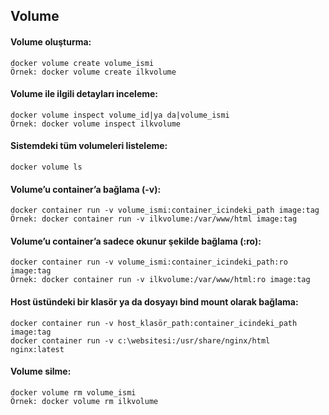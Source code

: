 ##  Volume
#### Volume oluşturma:
``` 
docker volume create volume_ismi
Örnek: docker volume create ilkvolume 
``` 
#### Volume ile ilgili detayları inceleme:
``` 
docker volume inspect volume_id|ya da|volume_ismi
Örnek: docker volume inspect ilkvolume
``` 
#### Sistemdeki tüm volumeleri listeleme:
``` 
docker volume ls
``` 
#### Volume’u container’a bağlama (-v):
``` 
docker container run -v volume_ismi:container_icindeki_path image:tag
Örnek: docker container run -v ilkvolume:/var/www/html image:tag
``` 
#### Volume’u container’a sadece okunur şekilde bağlama (:ro):
``` 
docker container run -v volume_ismi:container_icindeki_path:ro image:tag
Örnek: docker container run -v ilkvolume:/var/www/html:ro image:tag
``` 
#### Host üstündeki bir klasör ya da dosyayı bind mount olarak bağlama:
``` 
docker container run -v host_klasör_path:container_icindeki_path image:tag
docker container run -v c:\websitesi:/usr/share/nginx/html nginx:latest 
``` 
#### Volume silme:
``` 
docker volume rm volume_ismi
Örnek: docker volume rm ilkvolume
``` 
